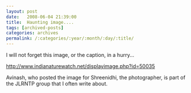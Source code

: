 ```yaml
---
layout: post
date:	2008-06-04 21:39:00
title:  Haunting image....
tags: [archived-posts]
categories: archives
permalink: /:categories/:year/:month/:day/:title/
---
```

I will not forget this image, or the caption, in a hurry...



http://www.indianaturewatch.net/displayimage.php?id=50035




Avinash, who posted the image for Shreenidhi, the photographer, is part of the JLRNTP group that I often write about.
